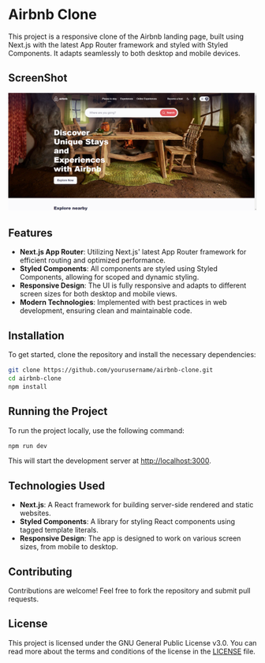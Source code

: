 # Airbnb Clone

This project is a responsive clone of the Airbnb landing page, built using Next.js with the latest App Router framework and styled with Styled Components. It adapts seamlessly to both desktop and mobile devices.

## ScreenShot

![Screenshot of Airbnb clone](./screenshot.png)

## Features

- **Next.js App Router**: Utilizing Next.js' latest App Router framework for efficient routing and optimized performance.
- **Styled Components**: All components are styled using Styled Components, allowing for scoped and dynamic styling.
- **Responsive Design**: The UI is fully responsive and adapts to different screen sizes for both desktop and mobile views.
- **Modern Technologies**: Implemented with best practices in web development, ensuring clean and maintainable code.

## Installation

To get started, clone the repository and install the necessary dependencies:

```bash
git clone https://github.com/yourusername/airbnb-clone.git
cd airbnb-clone
npm install
```

## Running the Project

To run the project locally, use the following command:

```bash
npm run dev
```

This will start the development server at [http://localhost:3000](http://localhost:3000).

## Technologies Used

- **Next.js**: A React framework for building server-side rendered and static websites.
- **Styled Components**: A library for styling React components using tagged template literals.
- **Responsive Design**: The app is designed to work on various screen sizes, from mobile to desktop.

## Contributing

Contributions are welcome! Feel free to fork the repository and submit pull requests.

## License

This project is licensed under the GNU General Public License v3.0. You can read more about the terms and conditions of the license in the [LICENSE](LICENSE) file.
